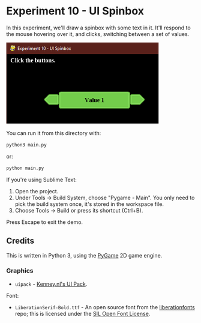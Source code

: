 # Experiment 10 - UI Spinbox

In this experiment, we'll draw a spinbox with some text in it. It'll respond
to the mouse hovering over it, and clicks, switching between a set of values.

![Experiment 10 - UI Spinbox](experiment-10.png)

You can run it from this directory with:

```sh
python3 main.py
```

or:

```sh
python main.py
```

If you're using Sublime Text:

1. Open the project.
1. Under Tools -> Build System, choose "Pygame - Main". You only need to pick
   the build system once, it's stored in the workspace file.
1. Choose Tools -> Build or press its shortcut (Ctrl+B).

Press Escape to exit the demo.

## Credits

This is written in Python 3, using the [PyGame](https://www.pygame.org/news) 2D
game engine.

### Graphics

* `uipack` - [Kenney.nl's UI Pack](https://kenney.nl/assets/ui-pack).

Font:

* `LiberationSerif-Bold.ttf` - An open source font from the
  [liberationfonts](https://github.com/liberationfonts/liberation-fonts) repo;
  this is licensed under the
  [SIL Open Font License](https://github.com/liberationfonts/liberation-fonts/blob/master/LICENSE).
